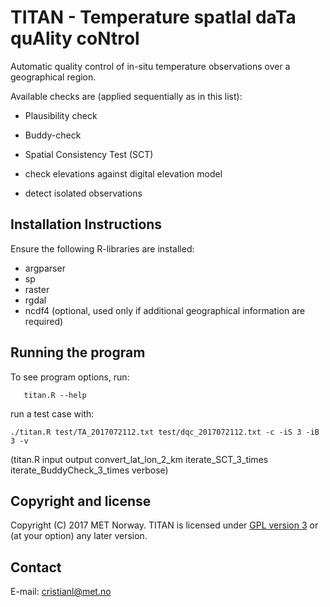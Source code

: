 # TITAN - Temperature spatIal daTa quAlity coNtrol

Automatic quality control of in-situ temperature observations over a geographical region.

Available checks are (applied sequentially as in this list):

* Plausibility check

* Buddy-check

* Spatial Consistency Test (SCT)

* check elevations against digital elevation model

* detect isolated observations


Installation Instructions
-------------------------
Ensure the following R-libraries are installed:

   * argparser
   * sp
   * raster
   * rgdal
   * ncdf4 (optional, used only if additional geographical information are required)


Running the program
-------------------
To see program options, run:

```
   titan.R --help
```

run a test case with:

```
./titan.R test/TA_2017072112.txt test/dqc_2017072112.txt -c -iS 3 -iB 3 -v
```

(titan.R input output convert_lat_lon_2_km iterate_SCT_3_times iterate_BuddyCheck_3_times verbose)

Copyright and license
---------------------
Copyright (C) 2017 MET Norway. TITAN is licensed under [GPL
version 3](https://github.com/metno/TITAN/blob/master/LICENSE) or (at
your option) any later version.

Contact
-------
E-mail: cristianl@met.no

